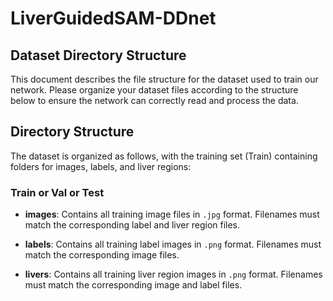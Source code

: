 # LiverGuidedSAM-DDnet

## Dataset Directory Structure

This document describes the file structure for the dataset used to train our network. Please organize your dataset files according to the structure below to ensure the network can correctly read and process the data.

## Directory Structure

The dataset is organized as follows, with the training set (Train) containing folders for images, labels, and liver regions:

### Train or Val or Test

- **images**: Contains all training image files in `.jpg` format. Filenames must match the corresponding label and liver region files.

- **labels**: Contains all training label images in `.png` format. Filenames must match the corresponding image files.

- **livers**: Contains all training liver region images in `.png` format. Filenames must match the corresponding image and label files.
